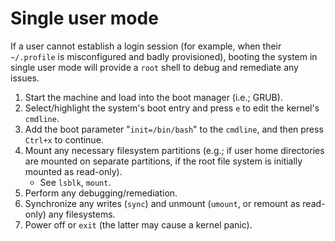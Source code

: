 # Single user mode

If a user cannot establish a login session (for example, when their
`~/.profile` is misconfigured and badly provisioned), booting the system in
single user mode will provide a `root` shell to debug and remediate any
issues.

1. Start the machine and load into the boot manager (i.e.; GRUB).
2. Select/highlight the system's boot entry and press `e` to edit the kernel's
   `cmdline`.
3. Add the boot parameter "`init=/bin/bash`" to the `cmdline`, and then press
   `Ctrl+x` to continue.
4. Mount any necessary filesystem partitions (e.g.; if user home directories
   are mounted on separate partitions, if the root file system is initially
   mounted as read-only).
   - See `lsblk`, `mount`.
5. Perform any debugging/remediation.
6. Synchronize any writes (`sync`) and unmount (`umount`, or remount as
   read-only) any filesystems.
7. Power off or `exit` (the latter may cause a kernel panic).
